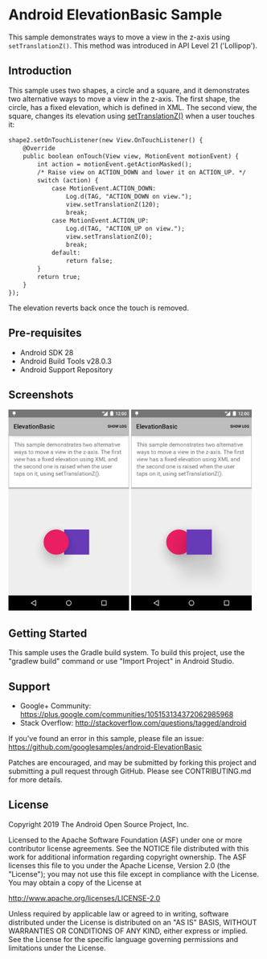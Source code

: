 
Android ElevationBasic Sample
===================================

This sample demonstrates ways to move a view in the z-axis using
`setTranslationZ()`. This method was introduced in API Level 21 ('Lollipop').

Introduction
------------

This sample uses two shapes, a circle and a square, and it demonstrates two
alternative ways to move a view in the z-axis. The first shape, the circle,
has a fixed elevation, which is defined in XML. The second view, the square,
changes its elevation using [setTranslationZ()][1] when a user touches it:

    shape2.setOnTouchListener(new View.OnTouchListener() {
        @Override
        public boolean onTouch(View view, MotionEvent motionEvent) {
            int action = motionEvent.getActionMasked();
            /* Raise view on ACTION_DOWN and lower it on ACTION_UP. */
            switch (action) {
                case MotionEvent.ACTION_DOWN:
                    Log.d(TAG, "ACTION_DOWN on view.");
                    view.setTranslationZ(120);
                    break;
                case MotionEvent.ACTION_UP:
                    Log.d(TAG, "ACTION_UP on view.");
                    view.setTranslationZ(0);
                    break;
                default:
                    return false;
            }
            return true;
        }
    });

The elevation reverts back once the touch is removed.

[1]: https://developer.android.com/training/material/shadows-clipping.html#Elevation

Pre-requisites
--------------

- Android SDK 28
- Android Build Tools v28.0.3
- Android Support Repository

Screenshots
-------------

<img src="screenshots/fixed.png" height="400" alt="Screenshot"/> <img src="screenshots/raised.png" height="400" alt="Screenshot"/> 

Getting Started
---------------

This sample uses the Gradle build system. To build this project, use the
"gradlew build" command or use "Import Project" in Android Studio.

Support
-------

- Google+ Community: https://plus.google.com/communities/105153134372062985968
- Stack Overflow: http://stackoverflow.com/questions/tagged/android

If you've found an error in this sample, please file an issue:
https://github.com/googlesamples/android-ElevationBasic

Patches are encouraged, and may be submitted by forking this project and
submitting a pull request through GitHub. Please see CONTRIBUTING.md for more details.

License
-------

Copyright 2019 The Android Open Source Project, Inc.

Licensed to the Apache Software Foundation (ASF) under one or more contributor
license agreements.  See the NOTICE file distributed with this work for
additional information regarding copyright ownership.  The ASF licenses this
file to you under the Apache License, Version 2.0 (the "License"); you may not
use this file except in compliance with the License.  You may obtain a copy of
the License at

http://www.apache.org/licenses/LICENSE-2.0

Unless required by applicable law or agreed to in writing, software
distributed under the License is distributed on an "AS IS" BASIS, WITHOUT
WARRANTIES OR CONDITIONS OF ANY KIND, either express or implied.  See the
License for the specific language governing permissions and limitations under
the License.

